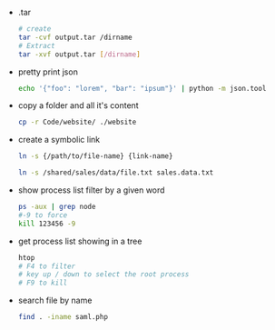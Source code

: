 - .tar
    ```sh
    # create
    tar -cvf output.tar /dirname
    # Extract
    tar -xvf output.tar [/dirname]
    ```


- pretty print json
    ```sh
    echo '{"foo": "lorem", "bar": "ipsum"}' | python -m json.tool
    ```
    
    
 - copy a folder and all it's content
     ```sh
     cp -r Code/website/ ./website
     ```   
     
    
 - create a symbolic link
     ```sh
     ln -s {/path/to/file-name} {link-name}
     ```   
     ```sh
     ln -s /shared/sales/data/file.txt sales.data.txt
     ```  
   
   
  - show process list filter by a given word
    ```sh
    ps -aux | grep node
    #-9 to force
    kill 123456 -9
    ```
  - get process list showing in a tree
    ```sh
    htop
    # F4 to filter
    # key up / down to select the root process
    # F9 to kill
    ```

  - search file by name
    ```sh
    find . -iname saml.php
    ```





